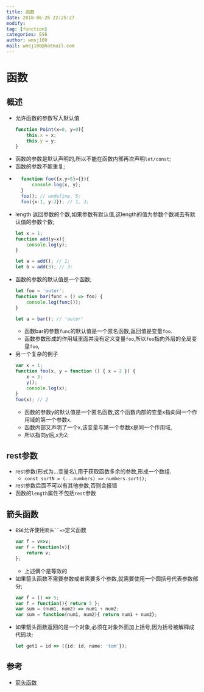 ```yaml
---
title: 函数 
date: 2018-06-26 22:25:27	
modify: 
tag: [function]
categories: ES6
author: wmsj100
mail: wmsj100@hotmail.com
---
```


# 函数

## 概述
- 允许函数的参数写入默认值
	```ts
	function Point(x=0, y=0){
		this.x = x;
		this.y = y;
	}
	```
- 函数的参数是默认声明的,所以不能在函数内部再次声明`let/const`;
- 函数的参数不能重复;
- ```ts
	function foo({x,y=5}={}){
		console.log(x, y);
	}
	foo(); // undefine, 5;
	foo({x:1, y:3}); // 1, 3;
	```
- length 返回参数的个数,如果参数有默认值,这length的值为参数个数减去有默认值的参数个数;
	```ts
	let x = 1;
	function add(y=x){
		console.log(y);
	}

	let a = add(); // 1;
	let b = add(3); // 3;
	```
- 函数的参数的默认值是一个函数;
	```ts
	let foo = 'outer';
	function bar(func = () => foo) {
		console.log(func());
	}

	let a = bar(); // 'outer'
	```
	- 函数bar的参数`func`的默认值是一个匿名函数,返回值是变量`foo`.
	- 函数参数形成的作用域里面并没有定义变量`foo`,所以`foo`指向外层的全局变量`foo`,
- 另一个复杂的例子
	```ts
	var x = 1;
	function foo(x, y = function () { x = 2 }) {
		x = 3;
		y();
		console.log(x);
	}
	foo(x); // 2
	```
	- 函数的参数y的默认值是一个匿名函数,这个函数内部的变量x指向同一个作用域的第一个参数x.
	- 函数内部又声明了一个x,该变量与第一个参数x是同一个作用域,
	- 所以指向y后,x为2;

## rest参数
- rest参数(形式为...变量名),用于获取函数多余的参数,形成一个数组.
	- `const sortN = (...numbers) => numbers.sort();`
- rest参数后面不可以有其他参数,否则会报错
- 函数的`length`属性不包括`rest`参数

## 箭头函数
- `ES6`允许使用`箭头``=>`定义函数
	```ts
	var f = v=>v;
	var f = function(v){
		return v;
	};
	```
	- 上述俩个是等效的
- 如果箭头函数不需要参数或者需要多个参数,就需要使用一个圆括号代表参数部分;
	```ts
	var f = () => 5;
	var f = function(){ return 5 };
	var sum = (num1, num2) => num1 + num2;
	var sum = function(num1, num2){ return num1 + num2};
	```
- 如果箭头函数返回的是一个对象,必须在对象外面加上括号,因为括号被解释成代码块;
	```ts
	let get1 = id => ({id: id, name: 'tom'});
	```


## 参考
- [箭头函数](http://es6.ruanyifeng.com/?search=%E7%AE%AD%E5%A4%B4%E5%87%BD%E6%95%B0&x=10&y=9#docs/function)
